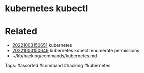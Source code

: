 # kubernetes kubectl

# Related
- [20221003150651](/zet/20221003150651/README.md) kubernetes
- [20221003150649](/zet/20221003150649/README.md) kubernetes kubectl enumerate permissions
- ~/kb/hacking/commands/kubernetes.md

Tags:
    #assorted #command #hacking #kubernetes

